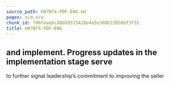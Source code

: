```yaml
---
source_path: H07BT4-PDF-ENG.md
pages: n/a-n/a
chunk_id: f06feaebc48dd9315428e4a5e308b12058bf3f31
title: H07BT4-PDF-ENG
---
```

## and implement. Progress updates in the implementation stage serve

to further signal leadership’s commitment to improving the seller
